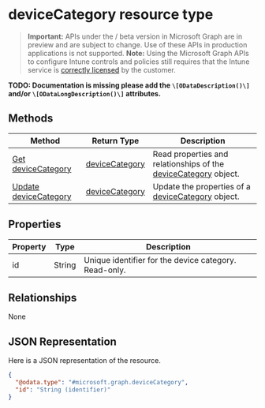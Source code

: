 ﻿# deviceCategory resource type

> **Important:** APIs under the / beta version in Microsoft Graph are in preview and are subject to change. Use of these APIs in production applications is not supported.
> **Note:** Using the Microsoft Graph APIs to configure Intune controls and policies still requires that the Intune service is [correctly licensed](https://go.microsoft.com/fwlink/?linkid=839381) by the customer.

**TODO: Documentation is missing please add the `\[ODataDescription()\]` and/or `\[ODataLongDescription()\]` attributes.**
## Methods
|Method|Return Type|Description|
|---|---|---|
|[Get deviceCategory](https://developer.microsoft.com/en-us/graph/docs/api-reference/beta/api/api/intune_devices_devicecategory_get.md)|[deviceCategory](https://developer.microsoft.com/en-us/graph/docs/api-reference/beta/api/resources/intune_devices_devicecategory.md)|Read properties and relationships of the [deviceCategory](https://developer.microsoft.com/en-us/graph/docs/api-reference/beta/api/resources/intune_devices_devicecategory.md) object.|
|[Update deviceCategory](https://developer.microsoft.com/en-us/graph/docs/api-reference/beta/api/api/intune_devices_devicecategory_update.md)|[deviceCategory](https://developer.microsoft.com/en-us/graph/docs/api-reference/beta/api/resources/intune_devices_devicecategory.md)|Update the properties of a [deviceCategory](https://developer.microsoft.com/en-us/graph/docs/api-reference/beta/api/resources/intune_devices_devicecategory.md) object.|

## Properties
|Property|Type|Description|
|---|---|---|
|id|String|Unique identifier for the device category. Read-only.|

## Relationships
None
## JSON Representation
Here is a JSON representation of the resource.
<!-- {
  "blockType": "resource",
  "keyProperty": "id",
  "@odata.type": "microsoft.graph.deviceCategory"
}
-->
```json
{
  "@odata.type": "#microsoft.graph.deviceCategory",
  "id": "String (identifier)"
}
```



